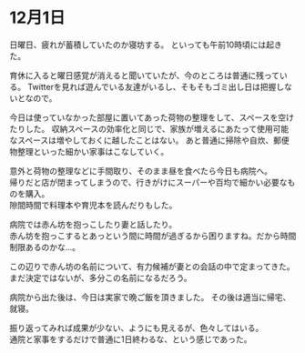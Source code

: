 # 12月1日

日曜日、疲れが蓄積していたのか寝坊する。
といっても午前10時頃には起きた。

育休に入ると曜日感覚が消えると聞いていたが、今のところは普通に残っている。
Twitterを見れば遊んでいる友達がいるし、そもそもゴミ出し日は把握しないとなので。

今日は使っていなかった部屋に置いてあった荷物の整理をして、スペースを空けたりした。
収納スペースの効率化と同じで、家族が増えるにあたって使用可能なスペースは増やしておくに越したことはない。
あと普通に掃除や自炊、郵便物整理といった細かい家事はこなしていく。

意外と荷物の整理などに手間取り、そのまま昼を食べたら今日も病院へ。  
帰りだと店が閉まってしまうので、行きがけにスーパーや百均で細かい必要なものを購入。  
隙間時間で料理本や育児本を読んだりもした。

病院では赤ん坊を抱っこしたり妻と話したり。  
赤ん坊を抱っこするとあっという間に時間が過ぎるから困りますね。だから時間制限あるのかな…。

この辺りで赤ん坊の名前について、有力候補が妻との会話の中で定まってきた。  
まだ決定ではないが、多分この名前になるだろう。

病院から出た後は、今日は実家で晩ご飯を頂きました。
その後は適当に帰宅、就寝。

振り返ってみれば成果が少ない、ようにも見えるが、色々してはいる。  
通院と家事をするだけで普通に1日終わるな、という感じであった。
